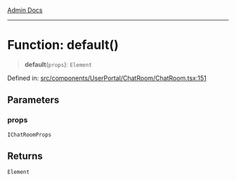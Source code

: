 [Admin Docs](/)

---

# Function: default()

> **default**(`props`): `Element`

Defined in: [src/components/UserPortal/ChatRoom/ChatRoom.tsx:151](https://github.com/PalisadoesFoundation/talawa-admin/blob/main/src/components/UserPortal/ChatRoom/ChatRoom.tsx#L151)

## Parameters

### props

`IChatRoomProps`

## Returns

`Element`

